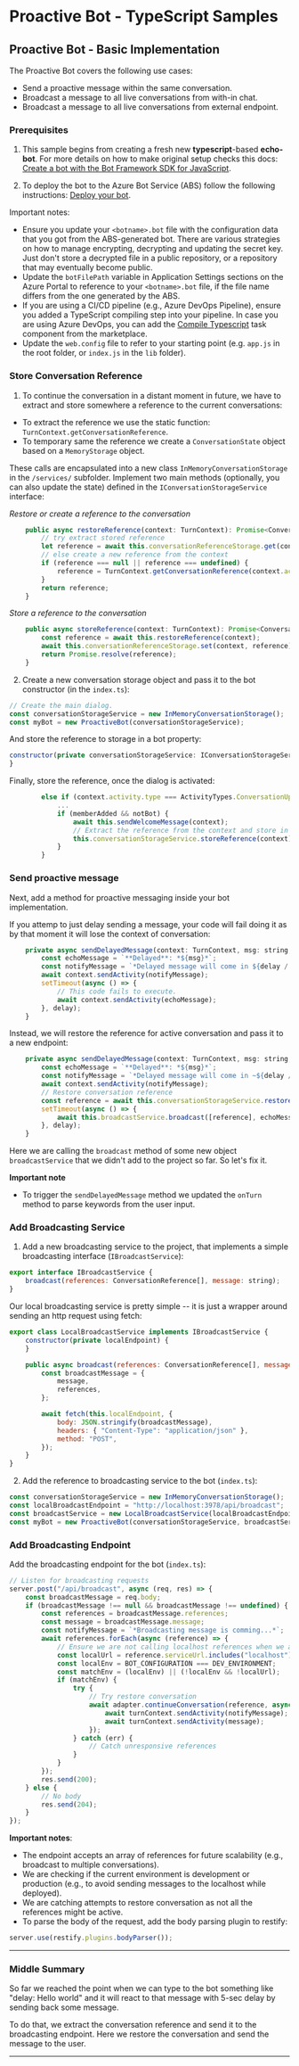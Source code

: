 # Proactive Bot - TypeScript Samples

## Proactive Bot - Basic Implementation

The Proactive Bot covers the following use cases:
- Send a proactive message within the same conversation.
- Broadcast a message to all live conversations from with-in chat.
- Broadcast a message to all live conversations from external endpoint.

### Prerequisites

1. This sample begins from creating a fresh new **typescript**-based **echo-bot**. For more details on how to make original setup checks this docs: [Create a bot with the Bot Framework SDK for JavaScript](https://docs.microsoft.com/en-us/azure/bot-service/javascript/bot-builder-javascript-quickstart?view=azure-bot-service-4.0).

2. To deploy the bot to the Azure Bot Service (ABS) follow the following instructions: [Deploy your bot](https://docs.microsoft.com/en-us/azure/bot-service/bot-builder-deploy-az-cli?view=azure-bot-service-4.0).

Important notes:
- Ensure you update your `<botname>.bot` file with the configuration data that you got from the ABS-generated bot. There are various strategies on how to manage encrypting, decrypting and updating the secret key. Just don't store a decrypted file in a public repository, or a repository that may eventually become public.
- Update the `botFilePath` variable in Application Settings sections on the Azure Portal to reference to your `<botname>.bot` file, if the file name differs from the one generated by the ABS.
- If you are using a CI/CD pipeline (e.g., Azure DevOps Pipeline), ensure you added a TypeScript compiling step into your pipeline. In case you are using Azure DevOps, you can add the [Compile Typescript](https://marketplace.visualstudio.com/items?itemName=bool.compile-type-script) task component from the marketplace.
- Update the `web.config` file to refer to your starting point (e.g. `app.js` in the root folder, or `index.js` in the `lib` folder).

### Store Conversation Reference

1. To continue the conversation in a distant moment in future, we have to extract and store somewhere a reference to the current conversations:
- To extract the reference we use the static function: `TurnContext.getConversationReference`.
- To temporary same the reference we create a `ConversationState` object based on a `MemoryStorage` object.

These calls are encapsulated into a new class `InMemoryConversationStorage` in the `/services/` subfolder. Implement two main methods (optionally, you can also update the state) defined in the `IConversationStorageService` interface:

*Restore or create a reference to the conversation*
```js
    public async restoreReference(context: TurnContext): Promise<ConversationReference> {
        // try extract stored reference
        let reference = await this.conversationReferenceStorage.get(context);
        // else create a new reference from the context
        if (reference === null || reference === undefined) {
            reference = TurnContext.getConversationReference(context.activity);
        }
        return reference;
    }
```

*Store a reference to the conversation*
```js
    public async storeReference(context: TurnContext): Promise<ConversationReference> {
        const reference = await this.restoreReference(context);
        await this.conversationReferenceStorage.set(context, reference);
        return Promise.resolve(reference);
    }
```

2. Create a new conversation storage object and pass it to the bot constructor (in the `index.ts`):
```js
// Create the main dialog.
const conversationStorageService = new InMemoryConversationStorage();
const myBot = new ProactiveBot(conversationStorageService);
```

And store the reference to storage in a bot property:

```js
constructor(private conversationStorageService: IConversationStorageService) {
}
```

Finally, store the reference, once the dialog is activated:
```js
        else if (context.activity.type === ActivityTypes.ConversationUpdate) {
            ...
            if (memberAdded && notBot) {
                await this.sendWelcomeMessage(context);
                // Extract the reference from the context and store in inside the storage service
                this.conversationStorageService.storeReference(context);
            }
        }
```

### Send proactive message

Next, add a method for proactive messaging inside your bot implementation. 

If you attemp to just delay sending a message, your code will fail doing it as by that moment it will lose the context of conversation:
```js
    private async sendDelayedMessage(context: TurnContext, msg: string, delay: number) {
        const echoMessage = `**Delayed**: *${msg}*`;
        const notifyMessage = `*Delayed message will come in ${delay / 1000} seconds.`;
        await context.sendActivity(notifyMessage);
        setTimeout(async () => {
            // This code fails to execute.
            await context.sendActivity(echoMessage);
        }, delay);
    }
```

Instead, we will restore the reference for active conversation and pass it to a new endpoint:
```js
    private async sendDelayedMessage(context: TurnContext, msg: string, delay: number) {
        const echoMessage = `**Delayed**: *${msg}*`;
        const notifyMessage = `*Delayed message will come in ~${delay / 1000} seconds.*`;
        await context.sendActivity(notifyMessage);
        // Restore conversation reference
        const reference = await this.conversationStorageService.restoreReference(context);
        setTimeout(async () => {
            await this.broadcastService.broadcast([reference], echoMessage);
        }, delay);
    }
```

Here we are calling the `broadcast` method of some new object `broadcastService` that we didn't add to the project so far. So let's fix it.

**Important note**
- To trigger the `sendDelayedMessage` method we updated the `onTurn` method to parse keywords from the user input.

### Add Broadcasting Service

1. Add a new broadcasting service to the project, that implements a simple broadcasting interface (`IBroadcastService`):

```js
export interface IBroadcastService {
    broadcast(references: ConversationReference[], message: string);
}
```

Our local broadcasting service is pretty simple -- it is just a wrapper around sending an http request using fetch:

```js
export class LocalBroadcastService implements IBroadcastService {
    constructor(private localEndpoint) {
    }

    public async broadcast(references: ConversationReference[], message: string) {
        const broadcastMessage = {
            message,
            references,
        };

        await fetch(this.localEndpoint, {
            body: JSON.stringify(broadcastMessage),
            headers: { "Content-Type": "application/json" },
            method: "POST",
        });
    }
}
```

2. Add the reference to broadcasting service to the bot (`index.ts`):

```js
const conversationStorageService = new InMemoryConversationStorage();
const localBroadcastEndpoint = "http://localhost:3978/api/broadcast";
const broadcastService = new LocalBroadcastService(localBroadcastEndpoint);
const myBot = new ProactiveBot(conversationStorageService, broadcastService);
```

### Add Broadcasting Endpoint

Add the broadcasting endpoint for the bot (`index.ts`):

```js
// Listen for broadcasting requests
server.post("/api/broadcast", async (req, res) => {
    const broadcastMessage = req.body;
    if (broadcastMessage !== null && broadcastMessage !== undefined) {
        const references = broadcastMessage.references;
        const message = broadcastMessage.message;
        const notifyMessage = `*Broadcasting message is comming...*`;
        await references.forEach(async (reference) => {
            // Ensure we are not calling localhost references when we are deployed to the cloud
            const localUrl = reference.serviceUrl.includes("localhost");
            const localEnv = BOT_CONFIGURATION === DEV_ENVIRONMENT;
            const matchEnv = (localEnv) || (!localEnv && !localUrl);
            if (matchEnv) {
                try {
                    // Try restore conversation
                    await adapter.continueConversation(reference, async (turnContext) => {
                        await turnContext.sendActivity(notifyMessage);
                        await turnContext.sendActivity(message);
                    });
                } catch (err) {
                    // Catch unresponsive references
                }
            }
        });
        res.send(200);
    } else {
        // No body
        res.send(204);
    }
});
```

**Important notes**:
- The endpoint accepts an array of references for future scalability (e.g., broadcast to multiple conversations).
- We are checking if the current environment is development or production (e.g., to avoid sending messages to the localhost while deployed).
- We are catching attempts to restore conversation as not all the references might be active.
- To parse the body of the request, add the body parsing plugin to restify:
```js 
server.use(restify.plugins.bodyParser());
```

---
### Middle Summary
So far we reached the point when we can type to the bot something like "delay: Hello world" and it will react to that message with 5-sec delay by sending back some message.

To do that, we extract the conversation reference and send it to the broadcasting endpoint. Here we restore the conversation and send the message to the user.

---
